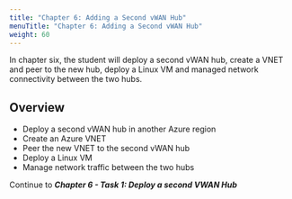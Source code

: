 ```yaml
---
title: "Chapter 6: Adding a Second vWAN Hub"
menuTitle: "Chapter 6: Adding a Second vWAN Hub"
weight: 60
---
```



In chapter six, the student will deploy a second vWAN hub, create a VNET and peer to the new hub, deploy a Linux VM and managed network connectivity between the two hubs.

## Overview
- Deploy a second vWAN hub in another Azure region
- Create an Azure VNET
- Peer the new VNET to the second vWAN hub
- Deploy a Linux VM
- Manage network traffic between the two hubs

Continue to ***Chapter 6 - Task 1: Deploy a second VWAN Hub***
